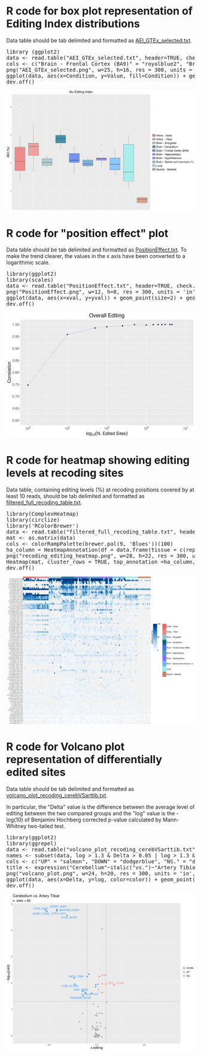 <h1 text-align="center">R code for box plot representation of Editing Index distributions</h1>

Data table should be tab delimited and formatted as <a href="https://github.com/BioinfoUNIBA/QEdit/blob/master/Figures_R_code/AEI_GTEx_selected.txt"> AEI_GTEx_selected.txt</a>.

<pre>library (ggplot2)
data <- read.table("AEI_GTEx_selected.txt", header=TRUE, check.names = FALSE, sep = "\t")
cols <- c("Brain - Frontal Cortex (BA9)" = "royalblue2", "Brain - Hippocampus" = "steelblue3", "Brain - Cerebellum" = "deepskyblue4", "Brain - Spinal cord (cervical c-1)" = "steelblue1", "Muscle - Skeletal" = "lightsalmon3", "Brain - Hypothalamus" = "slateblue1", "Lung" = "darkslategray2", "Artery - Tibial" = "lightcoral", "Artery - Aorta" = "indianred2", "Brain - Amygdala" = "lightblue3")
png("AEI_GTEx_selected.png", w=25, h=16, res = 300, units = 'in', pointsize=25)
ggplot(data, aes(x=Condition, y=Value, fill=Condition)) + geom_boxplot(alpha=0.7) + xlab(" ") + theme(axis.title=element_text(size="30"), axis.text.y=element_text(size="20"), legend.text=element_text(size="25"), legend.title=element_blank(), strip.text.x=element_text(size="25"), axis.title.x=element_blank(), axis.text.x=element_blank(), axis.ticks.x=element_blank(),legend.position = "none", plot.title=element_text(size="30", hjust = 0.5)) + scale_fill_manual(values=cols)+ ylab("AEI (%)") + ggtitle("Alu Editing Index")
dev.off()
</pre>
<img src="https://github.com/BioinfoUNIBA/QEdit/blob/master/Figures_R_code/hillel_AEI_GTEx_selected.png">
<h1 text-align="center">R code for "position effect" plot</h1>
Data table should be tab delimited and formatted as <a href="https://github.com/BioinfoUNIBA/QEdit/blob/master/Figures_R_code/PositionEffect2.txt"> PositionEffect.txt</a>. To make the trend clearer, the values in the x axis have been converted to a logarithmic scale.
<pre>library(ggplot2)
library(scales)
data <- read.table("PositionEffect.txt", header=TRUE, check.names = FALSE, sep = "\t")
png("PositionEffect.png", w=12, h=8, res = 300, units = 'in', pointsize=25)
ggplot(data, aes(x=xval, y=yval)) + geom_point(size=2) + geom_line(color="blue", linetype = "dotted") + ylab("Correlation") + xlab(expression(log[10]("N. Edited Sites"))) + theme(axis.title=element_text(size="20"), axis.text.y=element_text(size="16"), axis.text.x=element_text(size="16"), plot.title=element_text(size="25", hjust = 0.5)) + ggtitle("Overall Editing") + scale_y_continuous(breaks=c(0.6, 0.65, 0.7, 0.75, 0.8, 0.85, 0.9, 0.95, 1), limits=c(0.6,1)) + scale_x_log10(limits=c(1000, 10000000), breaks = trans_breaks("log10", function(x) 10^x), labels = trans_format("log10", math_format(10^.x)))
dev.off()
</pre>
<img src="https://github.com/BioinfoUNIBA/QEdit/blob/master/Figures_R_code/PositionEffect2.png">
<h1 text-align="center">R code for heatmap showing editing levels at recoding sites</h1>

Data table, containing editing levels (%) at recoding poisitions covered by at least 10 reads, should be tab delimited and formatted as <a href="https://github.com/BioinfoUNIBA/QEdit/blob/master/Figures_R_code/filtered_full_recoding_table2.txt"> filtered_full_recoding_table.txt</a>.

<pre>library(ComplexHeatmap)
library(circlize)
library('RColorBrewer')
data <- read.table("filtered_full_recoding_table.txt", header=TRUE, row.names=1,check.names = FALSE, sep = "\t")
mat <- as.matrix(data)
cols <- colorRampPalette(brewer.pal(9, 'Blues'))(100)
ha_column = HeatmapAnnotation(df = data.frame(tissue = c(rep("Artery - Aorta", 14), rep("Artery - Tibial", 14), rep("Brain - Amygdala",14), rep("Brain - Cerebellum", 14), rep("Brain - Frontal Cortex (BA9)", 14), rep("Brain - Hippocampus", 14), rep("Brain - Hypothalamus", 14), rep("Brain - Spinal cord (cervical c-1)", 14), rep("Lung", 14), rep("Muscle - Skeletal", 14))), col = list(tissue = c("Brain - Frontal Cortex (BA9)" = "royalblue2", "Brain - Hippocampus" = "steelblue3", "Brain - Cerebellum" = "deepskyblue4", "Brain - Spinal cord (cervical c-1)" = "steelblue1", "Muscle - Skeletal" = "lightsalmon3", "Brain - Hypothalamus" = "slateblue1", "Lung" = "darkslategray2", "Artery - Tibial" = "lightcoral", "Artery - Aorta" = "indianred2", "Brain - Amygdala" = "lightblue3")), annotation_legend_param = list(labels_gp = gpar(fontsize = 20), title_gp = gpar(fontsize = 15) , title = " ", grid_height = unit(2, "cm"), grid_width = unit(1.5, "cm"), title_position = "leftcenter-rot"))
png("recoding_editing_heatmap.png", w=28, h=22, res = 300, units = 'in', pointsize=25)
Heatmap(mat, cluster_rows = TRUE, top_annotation =ha_column, show_row_dend = FALSE, cluster_columns = FALSE, col = cols, na_col = "gray95", show_column_names = FALSE, row_names_side = "left", row_names_gp = gpar(fontsize = 10), heatmap_legend_param = list(labels_gp = gpar(fontsize = 20), title_gp = gpar(fontsize = 20) ,col_fun = cols, title = "editing level (%)", at = c(0, 50, 100), legend_height = unit(10, "cm"), grid_width = unit(1.5, "cm"), title_position = "leftcenter-rot"))
dev.off()
</pre>
<img src="https://github.com/BioinfoUNIBA/QEdit/blob/master/Figures_R_code/recoding_editing_heatmap2.png">
<h1 text-align="center">R code for Volcano plot representation of differentially edited sites</h1>

Data table should be tab delimited and formatted as <a href="https://github.com/BioinfoUNIBA/QEdit/blob/master/Figures_R_code/volcano_plot_recoding_cerebVSarttib2.txt"> volcano_plot_recoding_cerebVSarttib.txt</a>.

In particular, the "Delta" value is the difference between the average level of editing between the two compared groups and the "log" value is the -log(10) of Benjamini Hochberg corrected p-value calculated by Mann-Whitney two-tailed test.

<pre>library(ggplot2)
library(ggrepel)
data <- read.table("volcano_plot_recoding_cerebVSarttib.txt", header=TRUE, check.names = FALSE)
names <- subset(data, log > 1.3 & Delta > 0.05 | log > 1.3 & Delta < -0.05)
cols <- c("UP" = "salmon", "DOWN" = "dodgerblue", "NS." = "darkgrey")
title <- expression("Cerebellum"~italic("vs.")~"Artery Tibial")
png("volcano_plot.png", w=24, h=20, res = 300, units = 'in', pointsize=25)
ggplot(data, aes(x=Delta, y=log, color=color)) + geom_point(size = 5,alpha = 1) + geom_hline(yintercept = 1.3, colour="#990000", linetype="dashed") + geom_vline(xintercept = 0.1, colour="#990000", linetype="dashed") + geom_vline(xintercept = -0.1, colour="#990000", linetype="dashed") + ggtitle(label =title, subtitle = "n. sites = 85") + scale_colour_manual(values = cols)+ ylab(expression(paste("",-log[10],"(", italic("p"),"adj" ,")",sep="")))+ xlab(expression(Delta~editing)) + scale_x_continuous(limits=c(-0.8,0.8))+ theme(axis.title=element_text(size="30"), axis.text.x=element_text(size="20"), axis.text.y=element_text(size="20"), legend.text=element_text(size="20"), legend.title=element_blank(),plot.subtitle = element_text(size="30"),plot.title = element_text(size="35")) + geom_text_repel(data=names ,aes(label=names$Site),size=8,show.legend=F)
dev.off()
</pre>
<img src="https://github.com/BioinfoUNIBA/QEdit/blob/master/Figures_R_code/volcano_plots.png">






